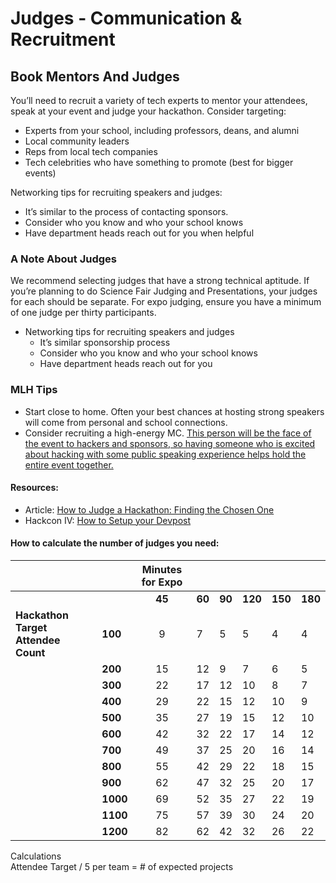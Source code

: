 # Judges - Communication & Recruitment

## Book Mentors And Judges

You’ll need to recruit a variety of tech experts to mentor your attendees, speak at your event and judge your hackathon. Consider targeting:

* Experts from your school, including professors, deans, and alumni
* Local community leaders
* Reps from local tech companies
* Tech celebrities who have something to promote \(best for bigger events\)

Networking tips for recruiting speakers and judges:

* It’s similar to the process of contacting sponsors.
* Consider who you know and who your school knows
* Have department heads reach out for you when helpful

### A Note About Judges

We recommend selecting judges that have a strong technical aptitude. If you’re planning to do Science Fair Judging and Presentations, your judges for each should be separate. For expo judging, ensure you have a minimum of one judge per thirty participants.

* Networking tips for recruiting speakers and judges
  * It’s similar sponsorship process
  * Consider who you know and who your school knows
  * Have department heads reach out for you

### MLH Tips

* Start close to home. Often your best chances at hosting strong speakers will come from personal and school connections.
* Consider recruiting a high-energy MC. [This person will be the face of the event to hackers and sponsors, so having someone who is excited about hacking with some public speaking experience helps hold the entire event together.](http://news.mlh.io/how-to-throw-an-epic-hackathon-07-07-2014)

#### Resources:

* Article: [How to Judge a Hackathon: Finding the Chosen One](http://news.mlh.io/how-to-judge-a-hackathon-finding-the-chosen-one-05-15-2014)
* Hackcon IV: [How to Setup your Devpost](https://www.youtube.com/watch?v=E5EJb3l-pBQ&index=17&list=PLPDgudJ_VDUcS5ELB-_OZ3Zy5nn5iqvSi)

#### How to calculate the number of judges you need:

|  |  | **Minutes for Expo** |  |  |  |  |  |
| :--- | :--- | :---: | :--- | :--- | :--- | :--- | :--- |
|  |  | **45** | **60** | **90** | **120** | **150** | **180** |
| **Hackathon Target Attendee Count** | **100** | 9 | 7 | 5 | 5 | 4 | 4 |
|  | **200** | 15 | 12 | 9 | 7 | 6 | 5 |
|  | **300** | 22 | 17 | 12 | 10 | 8 | 7 |
|  | **400** | 29 | 22 | 15 | 12 | 10 | 9 |
|  | **500** | 35 | 27 | 19 | 15 | 12 | 10 |
|  | **600** | 42 | 32 | 22 | 17 | 14 | 12 |
|  | **700** | 49 | 37 | 25 | 20 | 16 | 14 |
|  | **800** | 55 | 42 | 29 | 22 | 18 | 15 |
|  | **900** | 62 | 47 | 32 | 25 | 20 | 17 |
|  | **1000** | 69 | 52 | 35 | 27 | 22 | 19 |
|  | **1100** | 75 | 57 | 39 | 30 | 24 | 20 |
|  | **1200** | 82 | 62 | 42 | 32 | 26 | 22 |

Calculations  
Attendee Target / 5 per team = \# of expected projects

